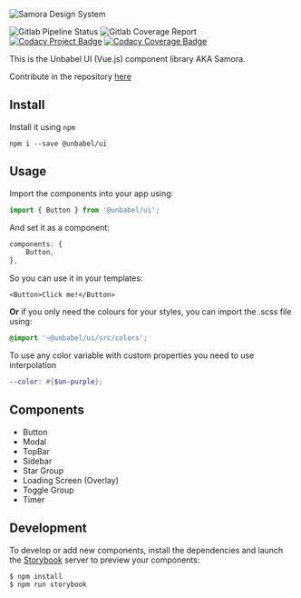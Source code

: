 ![Samora Design System](https://gitlab.com/Unbabel/ui/uploads/2c0b33a1234c60ae3d97fa4390c68e4b/samora-design-system.png)

![Gitlab Pipeline Status](https://gitlab.com/Unbabel/ui/badges/master/build.svg)
![Gitlab Coverage Report](https://gitlab.com/Unbabel/ui/badges/master/coverage.svg)
&nbsp;
[![Codacy Project Badge](https://api.codacy.com/project/badge/Grade/1ad45fb5ce1241d99587aabcf8b5df3b)](https://www.codacy.com/app/unbabel/ui)
[![Codacy Coverage Badge](https://api.codacy.com/project/badge/Coverage/1ad45fb5ce1241d99587aabcf8b5df3b)](https://www.codacy.com/app/unbabel/ui)

This is the Unbabel UI (Vue.js) component library AKA Samora.

Contribute in the repository [here](https://gitlab.com/Unbabel/ui)

## Install
Install it using `npm`

```shell
npm i --save @unbabel/ui
```

## Usage
Import the components into your app using:

```javascript
import { Button } from '@unbabel/ui';
```

And set it as a component:
```javascript
components: {
	Button,
},
```

So you can use it in your templates:
```vue
<Button>Click me!</Button>
```

**Or** if you only need the colours for your styles, you can import the .scss file using:

```scss
@import '~@unbabel/ui/src/colors';
```

To use any color variable with custom properties you need to use interpolation

```scss
--color: #{$un-purple};
```

## Components
- Button
- Modal
- TopBar
- Sidebar
- Star Group
- Loading Screen (Overlay)
- Toggle Group
- Timer

## Development
To develop or add new components, install the dependencies and launch the [Storybook](https://storybook.js.org/basics/guide-vue/) server to preview your components:

```shell
$ npm install
$ npm run storybook
```
